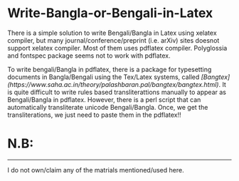 # Write-Bangla-or-Bengali-in-Latex
<p>There is a simple solution to write Bengali/Bangla in Latex using xelatex compiler, 
but many journal/conference/preprint (i.e. arXiv) sites doesnot support xelatex compiler. 
Most of them uses pdflatex compiler. Polyglossia and fontspec package seems not to work with pdflatex.</p>

<p> To write bengali/Bangla in pdflatex, there is a package for typesetting documents in Bangla/Bengali using the Tex/Latex systems,
called <em>[Bangtex](https://www.saha.ac.in/theory/palashbaran.pal/bangtex/bangtex.html)</em>. It is quite difficult 
to write rules based transliterattions manually to appear as Bengali/Bangla in pdflatex. However, there is a perl script that can
automatically transliterate unicode Bengali/Bangla. Once, we get the transliterations, we just need to paste them in the pdflatex!!</p> 






# N.B:
--------
I do not own/claim any of the matrials mentioned/used here.

 
